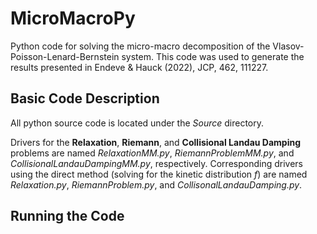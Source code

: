 # MicroMacroPy
Python code for solving the micro-macro decomposition of the Vlasov-Poisson-Lenard-Bernstein system.
This code was used to generate the results presented in Endeve &amp; Hauck (2022), JCP, 462, 111227.

## Basic Code Description

All python source code is located under the _Source_ directory.

Drivers for the __Relaxation__, __Riemann__, and __Collisional Landau Damping__ problems are named _RelaxationMM.py_, _RiemannProblemMM.py_, and _CollisionalLandauDampingMM.py_, respectively.
Corresponding drivers using the direct method (solving for the kinetic distribution $f$) are named _Relaxation.py_, _RiemannProblem.py_, and _CollisonalLandauDamping.py_.  

## Running the Code